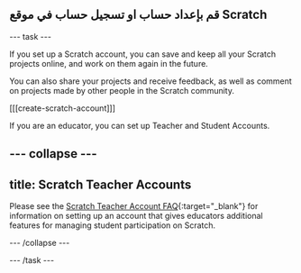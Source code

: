 ## قم بإعداد حساب او تسجيل حساب في موقع Scratch

--- task ---

If you set up a Scratch account, you can save and keep all your Scratch projects online, and work on them again in the future.

You can also share your projects and receive feedback, as well as comment on projects made by other people in the Scratch community.

[[[create-scratch-account]]]

If you are an educator, you can set up Teacher and Student Accounts.

--- collapse ---
---
title: Scratch Teacher Accounts
---

Please see the [Scratch Teacher Account FAQ](https://scratch.mit.edu/educators/faq){:target="_blank"} for information on setting up an account that gives educators additional features for managing student participation on Scratch.

--- /collapse ---

--- /task ---
